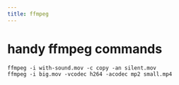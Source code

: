 ```yaml
---
title: ffmpeg
---
```


# handy ffmpeg commands

```
ffmpeg -i with-sound.mov -c copy -an silent.mov
ffmpeg -i big.mov -vcodec h264 -acodec mp2 small.mp4
```
